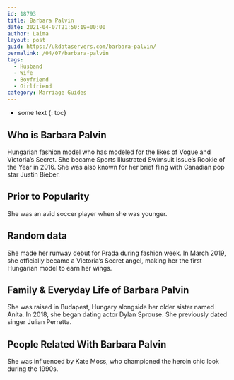 ```yaml
---
id: 18793
title: Barbara Palvin
date: 2021-04-07T21:50:19+00:00
author: Laima
layout: post
guid: https://ukdataservers.com/barbara-palvin/
permalink: /04/07/barbara-palvin
tags:
  - Husband
  - Wife
  - Boyfriend
  - Girlfriend
category: Marriage Guides
---
```


* some text
{: toc}


## Who is Barbara Palvin
                  
                  
                  
Hungarian fashion model who has modeled for the likes of Vogue and Victoria&#8217;s Secret. She became Sports Illustrated Swimsuit Issue&#8217;s Rookie of the Year in 2016. She was also known for her brief fling with Canadian pop star Justin Bieber.
                  
              
            
              
            
                
                
                
## Prior to Popularity
                  
                  
                  
She was an avid soccer player when she was younger.
                  
              
            
              
            
                
                
                
## Random data
                  
                  
                  
She made her runway debut for Prada during fashion week. In March 2019, she officially became a Victoria&#8217;s Secret angel, making her the first Hungarian model to earn her wings.
                  
              
            
              
            
                
                
                
## Family & Everyday Life of Barbara Palvin
                  
                  
                  
She was raised in Budapest, Hungary alongside her older sister named Anita. In 2018, she began dating actor Dylan Sprouse. She previously dated singer Julian Perretta.
                  
              
            
              
            
                
                
                
## People Related With Barbara Palvin
                  
                  
                  
She was influenced by Kate Moss, who championed the heroin chic look during the 1990s.
                  
              
            
              
            
                
              
            
              
              
            
            
              
            
          
          
          